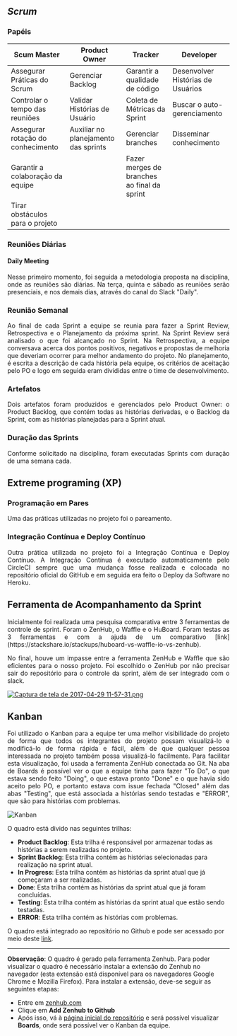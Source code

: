 ## _Scrum_

### Papéis

| Scum Master | Product Owner | Tracker | Developer |
|-----------------------------------|--------------------------------------|--------------------------------|-----------------------------------|
| Assegurar Práticas do Scrum | Gerenciar Backlog | Garantir a qualidade de código | Desenvolver Histórias de Usuários |
| Controlar o tempo das reuniões | Validar Histórias de Usuário | Coleta de Métricas da Sprint | Buscar o auto-gerenciamento |
| Assegurar rotação do conhecimento | Auxiliar no planejamento das sprints | Gerenciar branches | Disseminar conhecimento |
| Garantir a colaboração da equipe |  | Fazer merges de branches ao final da sprint |  |
| Tirar obstáculos para o projeto |  |  |  |
### Reuniões Diárias

#### Daily Meeting

<p align="justify">Nesse primeiro momento, foi seguida a metodologia proposta na disciplina, onde as reuniões são diárias. Na terça, quinta e sábado as reuniões serão presenciais, e nos demais dias, através do canal do Slack "Daily".

### Reunião Semanal

<p align="justify">Ao final de cada Sprint a equipe se reunia para fazer a Sprint Review, Retrospectiva e o Planejamento da próxima sprint. Na Sprint Review será analisado o que foi alcançado no Sprint. Na Retrospectiva, a equipe conversava acerca dos pontos positivos, negativos e propostas de melhoria que deveriam ocorrer para melhor andamento do projeto. No planejamento, é escrita a descrição de cada história pela equipe, os critérios de aceitação pelo PO e logo em seguida eram divididas entre o time de desenvolvimento.

### Artefatos

<p align="justify">Dois artefatos foram produzidos e gerenciados pelo Product Owner: o Product Backlog, que contém todas as histórias derivadas, e o Backlog da Sprint, com as histórias planejadas para a Sprint atual.

### Duração das Sprints

<p align="justify">Conforme solicitado na disciplina, foram executadas Sprints com duração de uma semana cada.

## Extreme programing (XP)

### Programação em Pares

<p align="justify">Uma das práticas utilizadas no projeto foi o pareamento.

### Integração Contínua e Deploy Contínuo

<p align="justify">Outra prática utilizada no projeto foi a Integração Contínua e Deploy Contínuo. A Integração Contínua é executado automaticamente pelo CircleCI sempre que uma mudança fosse realizada e colocada no repositório oficial do GitHub e em seguida era feito o Deploy da Software no Heroku.

## Ferramenta de Acompanhamento da Sprint

<p align="justify">Inicialmente foi realizada uma pesquisa comparativa entre 3 ferramentas de controle de sprint. Foram o ZenHub, o Waffle e o HuBoard. Foram testas as 3 ferramentas e com a ajuda de um comparativo [link](https://stackshare.io/stackups/huboard-vs-waffle-io-vs-zenhub). 

<p align="justify">No final, houve um impasse entre a ferramenta ZenHub e Waffle que são eficientes para o nosso projeto. Foi escolhido o ZenHub por não precisar sair do repositório para o controle da sprint, além de ser integrado com o slack.

[![Captura de tela de 2017-04-29 11-57-31.png](https://s23.postimg.org/6olmz8hbv/Captura_de_tela_de_2017-04-29_11-57-31.png)](https://postimg.org/image/lxbkd0b07/)

## Kanban

<p align="justify">Foi utilizado o Kanban para a equipe ter uma melhor visibilidade do projeto de forma que todos os integrantes do projeto possam visualizá-lo e modificá-lo de forma rápida e fácil, além de que qualquer pessoa interessada no projeto também possa visualizá-lo facilmente. Para facilitar esta visualização, foi usada a ferramenta ZenHub conectada ao Git. Na aba de Boards é possível ver o que a equipe tinha para fazer "To Do", o que estava sendo feito "Doing", o que estava pronto "Done" e o que havia sido aceito pelo PO, e portanto estava com issue fechada "Closed" além das abas "Testing", que está associada a histórias sendo testadas e "ERROR", que são para histórias com problemas.

![Kanban](http://i.imgur.com/0ivy8dt.png)

O quadro está divido nas seguintes trilhas:
* **Product Backlog**: Esta trilha é responsável por armazenar todas as histórias a serem realizadas no projeto.
* **Sprint Backlog**: Esta trilha contém as histórias selecionadas para realização na sprint atual.
* **In Progress**: Esta trilha contém as histórias da sprint atual que já começaram a ser realizadas.
* **Done**: Esta trilha contém as histórias da sprint atual que já foram concluídas.
* **Testing**: Esta trilha contém as histórias da sprint atual que estão sendo testadas.
* **ERROR**: Esta trilha contém as histórias com problemas.

O quadro está integrado ao repositório no Github e pode ser acessado por meio deste [link](https://github.com/fga-gpp-mds/2017.1-OndeE-UnB#boards?repos=85082265).

----------------------------

**Observação**: O quadro é gerado pela ferramenta Zenhub. Para poder visualizar o quadro é necessário instalar  a extensão do Zenhub no navegador (esta extensão está disponível para os navegadores Google Chrome e Mozilla Firefox). Para instalar a extensão, deve-se seguir as seguintes etapas:
* Entre em [zenhub.com](https://zenhub.com)
* Clique em **Add Zenhub to Github**
* Após isso, vá à [página inicial do repositório](https://github.com/fga-gpp-mds/2017.1-OndeE-UnB/) e será possível visualizar **Boards**, onde será possível ver o Kanban da equipe.